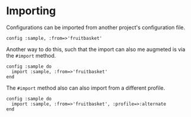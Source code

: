 # Importing

Configurations can be imported from another project's configuration file.

    config :sample, :from=>'fruitbasket'

Another way to do this, such that the import can also me augmeted is via
the `#import` method.

    config :sample do
      import :sample, :from=>'fruitbasket'
    end

The `#import` method also can also import from a different profile.

    config :sample do
      import :sample, :from=>'fruitbasket', :profile=>:alternate
    end

